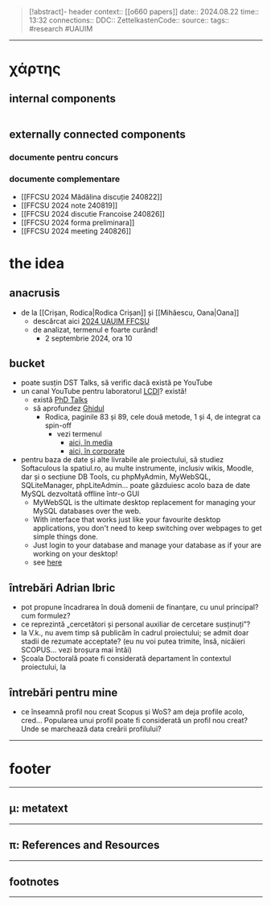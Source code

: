 > [!abstract]- header
> context:: [[o660 papers]]
> date:: 2024.08.22
> time:: 13:32
> connections:: 
> DDC:: 
> ZettelkastenCode:: 
> source:: 
> tags:: #research #UAUIM 

---
# χάρτης
## internal components
```table-of-contents
```

## externally connected components
### documente pentru concurs

### documente complementare
- [[FFCSU 2024 Mădălina discuție 240822]]
- [[FFCSU 2024 note 240819]]
- [[FFCSU 2024 discutie Francoise 240826]]
- [[FFCSU 2024 forma preliminara]]
- [[FFCSU 2024 meeting 240826]]

# the idea
## anacrusis
- de la [[Crișan, Rodica|Rodica Crișan]] și [[Mihăescu, Oana|Oana]]
	- descărcat aici [2024 UAUIM FFCSU](file:///D:%5CMyCloud%5C_doctorat_%5C01%20lucru%5C06%20articole%20in%20lucru%5C2024%20UAUIM%20FFCSU)
	- de analizat, termenul e foarte curând!
		- 2 septembrie 2024, ora 10
## bucket
- poate susțin DST Talks, să verific dacă există pe YouTube
- un canal YouTube pentru laboratorul [LCDI](https://lcdi.uauim.ro/)? există!
	- există [PhD Talks](https://www.uauim.ro/evenimente/phd-talks/)
	- să aprofundez [Ghidul](https://lcdi.uauim.ro/f/2/Ghid_LCDI.pdf)
		- Rodica, paginile 83 și 89, cele două metode, 1 și 4, de integrat ca spin-off
			- vezi termenul
				- [aici, în media](https://en.wikipedia.org/wiki/Spin%E2%80%93off_(media))
				- [aici, în corporate](https://en.wikipedia.org/wiki/Corporate_spin-off)
- pentru baza de date și alte livrabile ale proiectului, să studiez Softaculous la spatiul.ro, au multe instrumente, inclusiv wikis, Moodle, dar și o secțiune DB Tools, cu phpMyAdmin, MyWebSQL, SQLiteManager, phpLiteAdmin... poate găzduiesc acolo baza de date MySQL dezvoltată offline într-o GUI
	- MyWebSQL is the ultimate desktop replacement for managing your MySQL databases over the web.
	- With interface that works just like your favourite desktop applications, you don't need to keep switching over webpages to get simple things done.
	- Just login to your database and manage your database as if your are working on your desktop!
	- see [here](https://core7.spatiul.ro:2083/cpsess9173018994/frontend/jupiter/softaculous/index.live.php?act=software&soft=341)
## întrebări Adrian Ibric
- pot propune încadrarea în două domenii de finanțare, cu unul principal? cum formulez?
- ce reprezintă „cercetători și personal auxiliar de cercetare susținuți”?
- la V.k., nu avem timp să publicăm în cadrul proiectului; se admit doar stadii de rezumate acceptate? (eu nu voi putea trimite, însă, nicăieri SCOPUS... vezi broșura mai întâi)
- Școala Doctorală poate fi considerată departament în contextul proiectului, la 
## întrebări pentru mine
- ce înseamnă profil nou creat Scopus și WoS? am deja profile acolo, cred... Popularea unui profil poate fi considerată un profil nou creat? Unde se marchează data creării profilului?

---
# footer
---
## μ: metatext


---
## π: References and Resources

---

## footnotes
---

